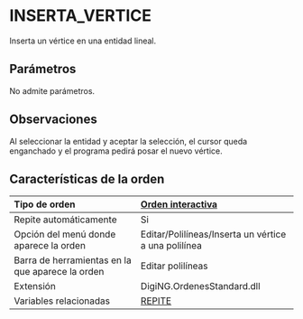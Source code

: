 # INSERTA\_VERTICE

Inserta un vértice en una entidad lineal.

## Parámetros

No admite parámetros.

## Observaciones

Al seleccionar la entidad y aceptar la selección, el cursor queda enganchado y el programa pedirá posar el nuevo vértice.

## Características de la orden

| Tipo de orden | [Orden interactiva]() |
| :--- | :--- |
| Repite automáticamente | Si |
| Opción del menú donde aparece la orden | Editar/Polilíneas/Inserta un vértice a una polilínea |
| Barra de herramientas en la que aparece la orden | Editar polilíneas |
| Extensión | DigiNG.OrdenesStandard.dll |
| Variables relacionadas | [REPITE](REPITE.html) |

